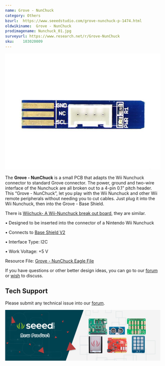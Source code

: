 ```yaml
---
name: Grove - NunChuck
category: Others
bzurl:  https://www.seeedstudio.com/grove-nunchuck-p-1474.html
oldwikiname:  Grove - NunChuck
prodimagename: Nunchuck_01.jpg
surveyurl: https://www.research.net/r/Grove-NunChuck
sku:    103020009
---
```

![](https://github.com/SeeedDocument/Grove-NunChuck/raw/master/img/Nunchuck_01.jpg)

The **Grove - NunChuck** is a small PCB that adapts the Wii Nunchuck connector to standard Grove connector. The power, ground and two-wire interface of the Nunchuck are all broken out to a 4-pin 0.1" pitch header.
This “Grove - NunChuck”, let you play with the Wii Nunchuck and other Wii remote peripherals without needing you to cut cables. Just plug it into the Wii Nunchuck, then into the  Grove - Base Shield.


There is [Wiichuck- A Wii-Nunchuck break out board](http://www.seeedstudio.com/depot/wiichuck-a-wiinunchuck-break-out-board-p-586.html?cPath=175_177), they are similar.

• Designed to be inserted into the connector of a Nintendo Wii Nunchuck

• Connects to [Base Shield V2](/Base_Shield_V2 "Base_Shield_V2")

• Interface Type: I2C

• Work Voltage: +5 V

Resource File: [Grove - NunChuck Eagle File](https://github.com/SeeedDocument/Grove-NunChuck/raw/master/res/Grove-NunChuck_Eagle_File.zip)

If you have questions or other better design ideas, you can go to our [forum](http://www.seeedstudio.com/forum) or [wish](http://wish.seeedstudio.com) to discuss.

## Tech Support
Please submit any technical issue into our [forum](http://forum.seeedstudio.com/). <br /><p style="text-align:center"><a href="https://www.seeedstudio.com/act-4.html" target="_blank"><img src="https://github.com/SeeedDocument/Wiki_Banner/raw/master/new_product.jpg" /></a></p>